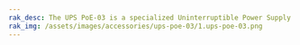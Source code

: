 ```yaml
---
rak_desc: The UPS PoE-03 is a specialized Uninterruptible Power Supply (UPS) device designed specifically for Power over Ethernet (PoE) applications. It is built to provide backup power and protection to PoE-powered devices.
rak_img: /assets/images/accessories/ups-poe-03/1.ups-poe-03.png
---
```


<rk-redirect to="/Product-Categories/Accessories/UPS-PoE-03/Overview/" />
